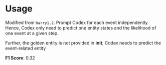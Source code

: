 # Usage

Modified from `harry1.2`. Prompt Codex for each event independently. Hence, Codex only need to predict one entity states and the likelihood of one event at a given step.

Further, the golden entity is not provided in __init__, Codex needs to predict the event-related entity

__F1 Score__: 0.32